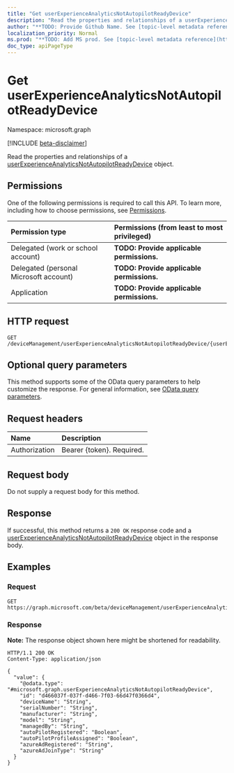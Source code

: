 ```yaml
---
title: "Get userExperienceAnalyticsNotAutopilotReadyDevice"
description: "Read the properties and relationships of a userExperienceAnalyticsNotAutopilotReadyDevice object."
author: "**TODO: Provide Github Name. See [topic-level metadata reference](https://msgo.azurewebsites.net/add/document/guidelines/metadata.html#topic-level-metadata)**"
localization_priority: Normal
ms.prod: "**TODO: Add MS prod. See [topic-level metadata reference](https://msgo.azurewebsites.net/add/document/guidelines/metadata.html#topic-level-metadata)**"
doc_type: apiPageType
---
```


# Get userExperienceAnalyticsNotAutopilotReadyDevice
Namespace: microsoft.graph

[!INCLUDE [beta-disclaimer](../../includes/beta-disclaimer.md)]

Read the properties and relationships of a [userExperienceAnalyticsNotAutopilotReadyDevice](../resources/intune-userexperienceanalyticsnotautopilotreadydevice.md) object.

## Permissions
One of the following permissions is required to call this API. To learn more, including how to choose permissions, see [Permissions](/graph/permissions-reference).

|Permission type|Permissions (from least to most privileged)|
|:---|:---|
|Delegated (work or school account)|**TODO: Provide applicable permissions.**|
|Delegated (personal Microsoft account)|**TODO: Provide applicable permissions.**|
|Application|**TODO: Provide applicable permissions.**|

## HTTP request

<!-- {
  "blockType": "ignored"
}
-->
``` http
GET /deviceManagement/userExperienceAnalyticsNotAutopilotReadyDevice/{userExperienceAnalyticsNotAutopilotReadyDeviceId}
```

## Optional query parameters
This method supports some of the OData query parameters to help customize the response. For general information, see [OData query parameters](/graph/query-parameters).

## Request headers
|Name|Description|
|:---|:---|
|Authorization|Bearer {token}. Required.|

## Request body
Do not supply a request body for this method.

## Response

If successful, this method returns a `200 OK` response code and a [userExperienceAnalyticsNotAutopilotReadyDevice](../resources/intune-userexperienceanalyticsnotautopilotreadydevice.md) object in the response body.

## Examples

### Request
<!-- {
  "blockType": "request",
  "name": "get_userexperienceanalyticsnotautopilotreadydevice"
}
-->
``` http
GET https://graph.microsoft.com/beta/deviceManagement/userExperienceAnalyticsNotAutopilotReadyDevice/{userExperienceAnalyticsNotAutopilotReadyDeviceId}
```


### Response
**Note:** The response object shown here might be shortened for readability.
<!-- {
  "blockType": "response",
  "truncated": true,
  "@odata.type": "microsoft.graph.userExperienceAnalyticsNotAutopilotReadyDevice"
}
-->
``` http
HTTP/1.1 200 OK
Content-Type: application/json

{
  "value": {
    "@odata.type": "#microsoft.graph.userExperienceAnalyticsNotAutopilotReadyDevice",
    "id": "d466037f-037f-d466-7f03-66d47f0366d4",
    "deviceName": "String",
    "serialNumber": "String",
    "manufacturer": "String",
    "model": "String",
    "managedBy": "String",
    "autoPilotRegistered": "Boolean",
    "autoPilotProfileAssigned": "Boolean",
    "azureAdRegistered": "String",
    "azureAdJoinType": "String"
  }
}
```

